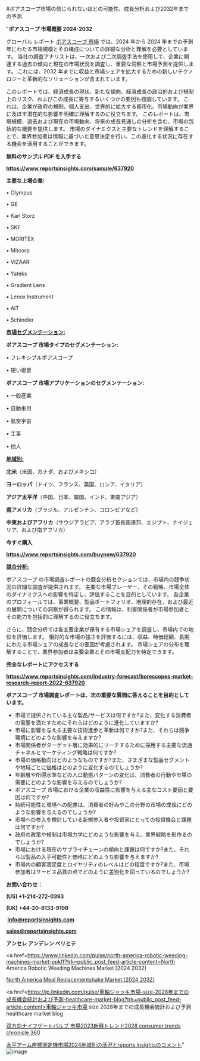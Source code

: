 #ボアスコープ市場の信じられないほどの可能性、成長分析および2032年までの予測

"<strong>ボアスコープ 市場概要 2024-2032</strong>

グローバル レポート <a href=https://www.reportsinsights.com/sample/637920>ボアスコープ 市場</a> では、2024 年から 2024 年までの予測年にわたる市場規模とその構成についての詳細な分析と理解を必要としています。 当社の調査アナリストは、一次および二次調査手法を使用して、企業に関連する過去の傾向と現在の市場状況を調査し、重要な洞察と市場予測を提供します。 これには、2032 年までに収益と市場シェアを拡大​​するための新しいテクノロジーと革新的なソリューションが含まれています。

このレポートでは、経済成長の現状、新たな傾向、経済成長の政治的および規制上のリスク、およびこの成長に寄与するいくつかの要因も強調しています。 これは、企業が政府の規制、個人支出、世界的に拡大する都市化、市場動向が業界に及ぼす潜在的な影響を明確に理解するのに役立ちます。 このレポートは、市場規模、過去および現在の市場動向、将来の成長見通しの分析を含む、市場の包括的な概要を提供します。 市場のダイナミクスと主要なトレンドを理解することで、業界参加者は情報に基づいた意思決定を行い、この進化する状況に存在する機会を活用することができます。

<strong><b>無料のサンプル PDF を入手する</b></strong>

<a href=https://www.reportsinsights.com/sample/637920><strong><u>https://www.reportsinsights.com/sample/637920</u></strong></a>

<strong>主要な上場企業:</strong>

• Olympus

• GE

• Karl Storz

• SKF

• MORITEX

• Mitcorp

• VIZAAR

• Yateks

• Gradient Lens

• Lenox Instrument

• AIT

• Schindler

<strong><u>市場セグメンテーション</u></strong><strong><u>:</u></strong>

<strong>ボアスコープ 市場タイプのセグメンテーション:</strong>

• フレキシブルボアスコープ

• 硬い堀音

<strong>ボアスコープ 市場アプリケーションのセグメンテーション:</strong>

• 一般産業

• 自動車用

• 航空宇宙

• 工事

• 他人

<strong><u>地域別</u></strong><strong><u>:</u></strong>

<strong>北米</strong>（米国、カナダ、およびメキシコ）

<strong>ヨーロッパ</strong>（ドイツ、フランス、英国、ロシア、イタリア）

<strong>アジア太平洋</strong>（中国、日本、韓国、インド、東南アジア）

<strong>南アメリカ</strong>（ブラジル、アルゼンチン、コロンビアなど）

<strong>中東およびアフリカ</strong>（サウジアラビア、アラブ首長国連邦、エジプト、ナイジェリア、および南アフリカ）

<strong>今すぐ購入</strong>

<a href=https://www.reportsinsights.com/buynow/637920><strong><u>https://www.reportsinsights.com/buynow/637920</u></strong></a>

<strong><u>競合分析:</u></strong>

ボアスコープ の市場調査レポートの競合分析セクションでは、市場内の競争状況の詳細な調査が提供されます。 主要な市場プレーヤー、その戦略、市場全体のダイナミクスへの影響を特定し、評価することを目的としています。 各企業のプロフィールでは、事業概要、製品ポートフォリオ、地理的存在、および最近の展開についての洞察が得られます。 この情報は、利害関係者が市場参加者とその能力を包括的に理解するのに役立ちます。

さらに、競合分析では各主要企業が保有する市場シェアを調査し、市場内での地位を評価します。 相対的な市場の強さを評価するには、収益、時価総額、長期にわたる市場シェアの成長などの要因が考慮されます。 市場シェアの分布を理解することで、業界参加者は主要企業とその市場支配力を特定できます。

<strong>完全なレポートにアクセスする</strong>

<a href=https://www.reportsinsights.com/industry-forecast/borescopes-market-research-report-2022-637920><strong><u><b>https://www.reportsinsights.com/industry-forecast/borescopes-market-research-report-2022-637920</b></u></strong></a>

<strong><b>ボアスコープ 市場調査レポートは、次の重要な質問に答えることを目的としています。</b></strong>
<ul>
  <li>市場で提供されている主な製品/サービスは何ですか?また、変化する消費者の需要を満たすためにそれらはどのように進化していますか?</li>
  <li>市場に影響を与える主要な技術進歩と革新は何ですか?また、それらは競争環境にどのような影響を与えますか?</li>
  <li>市場関係者がターゲット層に効果的にリーチするために採用する主要な流通チャネルとマーケティング戦略は何ですか?</li>
  <li>市場の価格動向はどのようなものですか?また、さまざまな製品セグメントや地域ごとに価格はどのように変化するのでしょうか?</li>
  <li>年齢層や所得水準などの人口動態パターンの変化は、消費者の行動や市場の需要にどのような影響を与えるのでしょうか?</li>
  <li>ボアスコープ 市場における企業の収益性に影響を与える主なコスト要因と要因は何ですか?</li>
  <li>持続可能性と環境への配慮は、消費者の好みやこの分野の市場の成長にどのような影響を与えるのでしょうか?</li>
  <li>市場への参入を検討している新規参入者や投資家にとっての投資機会と課題は何ですか?</li>
  <li>政府の政策や規制は市場力学にどのような影響を与え、業界戦略を形作るのでしょうか?</li>
  <li>市場における現在のサプライチェーンの傾向と課題は何ですか?また、それらは製品の入手可能性と価格にどのような影響を与えますか?</li>
  <li>市場内の顧客満足度とロイヤリティのレベルはどの程度ですか?また、市場参加者はサービス品質の点でどのように差別化を図っているのでしょうか?</li>
</ul>
<strong>お問い合わせ：</strong>

<strong>(US) +1-214-272-0393</strong>

<strong>(UK) +44-20-8133-9198</strong>

<strong> </strong><a href=info@reportsinsights.com><strong><u>info@reportsinsights.com</u></strong></a>

<a href=sales@reportsinsights.com><strong><u>sales@reportsinsights.com</u></strong></a>

<strong>アンセレ アンデレン ベリヒテ</strong>

<a href=https://www.linkedin.com/pulse/north-america-robotic-weeding-machines-market-ppkff?trk=public_post_feed-article-content>North America Robotic Weeding Machines Market [2024 2032]</a>

<a href=https://www.linkedin.com/pulse/north-america-meal-replacementshake-market-oxq5f/>North America Meal Replacementshake Market [2024 2032]</a>

<a href=https://jp.linkedin.com/pulse/車軸ジャッキ市場-size-2028年までの成長機会統計および予測-healthcare-market-blog?trk=public_post_feed-article-content>車軸ジャッキ市場 size 2028年までの成長機会統計および予測 healthcare market blog</a>

<a href=https://www.linkedin.com/pulse/双方向ナイフゲートバルブ-市場2023新興トレンド2028-consumer-trends-chronicle-360/>双方向ナイフゲートバルブ 市場2023新興トレンド2028 consumer trends chronicle 360</a>

<a href=https://www.linkedin.com/pulse/水平アーム座標測定機市場2024地域別の活況とreports-insightsのコメント-infopulse-daily-360-yqsmf/>水平アーム座標測定機市場2024地域別の活況とreports insightsのコメント</a>"
![image](https://github.com/ahaan12367/RIMarket24/assets/158471582/a477c80d-a3bc-4dc7-b699-986b3ec24906)
